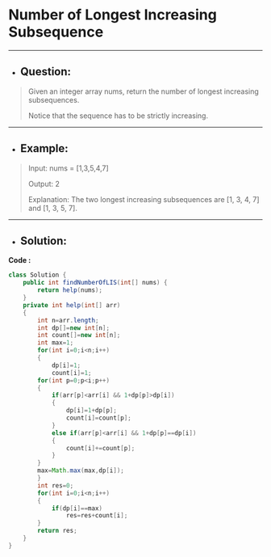 # Number of Longest Increasing Subsequence
---
- ## Question:
> Given an integer array nums, return the number of longest increasing subsequences.
> 
> Notice that the sequence has to be strictly increasing.
---
- ## Example:
> Input: nums = [1,3,5,4,7]
> 
> Output: 2
> 
> Explanation: The two longest increasing subsequences are [1, 3, 4, 7] and [1, 3, 5, 7].
---
- ## Solution:
**Code :**
```java
class Solution {
    public int findNumberOfLIS(int[] nums) {
        return help(nums);
    }
    private int help(int[] arr)
    {
        int n=arr.length;
        int dp[]=new int[n];
        int count[]=new int[n];
        int max=1;
        for(int i=0;i<n;i++)
        {
            dp[i]=1;
            count[i]=1;
        for(int p=0;p<i;p++)
        {
            if(arr[p]<arr[i] && 1+dp[p]>dp[i])
            {
                dp[i]=1+dp[p];
                count[i]=count[p];
            }
            else if(arr[p]<arr[i] && 1+dp[p]==dp[i])
            {
                count[i]+=count[p];
            }
        }
        max=Math.max(max,dp[i]);
        }
        int res=0;
        for(int i=0;i<n;i++)
        {
            if(dp[i]==max)
                res=res+count[i];
        }
        return res;
    }
}

